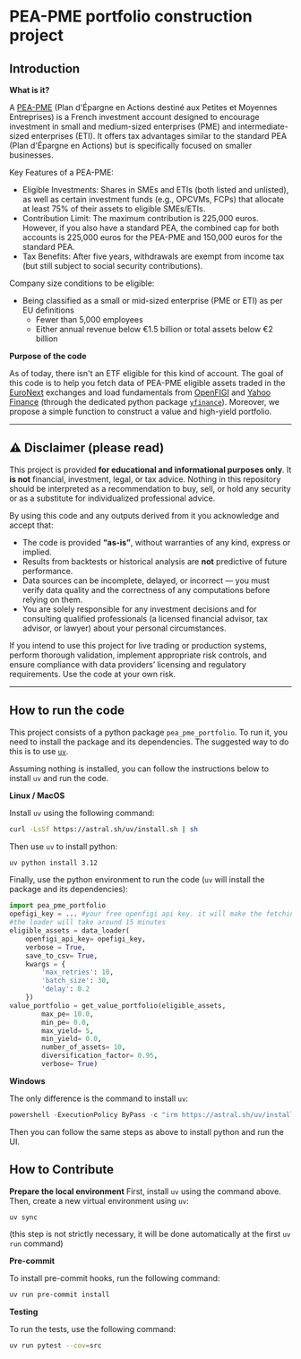 # <b> PEA-PME portfolio construction project </b>

## **Introduction**

**What is it?**

A [PEA-PME](https://www.service-public.fr/particuliers/vosdroits/F2385) (Plan d'Épargne en Actions destiné aux Petites et Moyennes Entreprises) is a French investment account designed to encourage investment in small and medium-sized enterprises (PME) and intermediate-sized enterprises (ETI). It offers tax advantages similar to the standard PEA (Plan d'Épargne en Actions) but is specifically focused on smaller businesses.

Key Features of a PEA-PME:
* Eligible Investments: Shares in SMEs and ETIs (both listed and unlisted), as well as certain investment funds (e.g., OPCVMs, FCPs) that allocate at least 75% of their assets to eligible SMEs/ETIs.
* Contribution Limit: The maximum contribution is 225,000 euros. However, if you also have a standard PEA, the combined cap for both accounts is 225,000 euros for the PEA-PME and 150,000 euros for the standard PEA.
* Tax Benefits: After five years, withdrawals are exempt from income tax (but still subject to social security contributions).

Company size conditions to be eligible:
* Being classified as a small or mid-sized enterprise (PME or ETI) as per EU definitions
    * Fewer than 5,000 employees
    * Either annual revenue below €1.5 billion or total assets below €2 billion

**Purpose of the code**

As of today, there isn't an ETF eligible for this kind of account. The goal of this code is to help you fetch data of PEA-PME eligible assets traded in the [EuroNext](https://connect2.euronext.com/en/media/169) exchanges and load fundamentals from [OpenFIGI](https://www.openfigi.com/) and [Yahoo Finance](https://finance.yahoo.com/) (through the dedicated python package [`yfinance`](https://ranaroussi.github.io/yfinance/)). Moreover, we propose a simple function to construct a value and high-yield portfolio.

---

## ⚠️ Disclaimer (please read)

This project is provided **for educational and informational purposes only**. It **is not** financial, investment, legal, or tax advice. Nothing in this repository should be interpreted as a recommendation to buy, sell, or hold any security or as a substitute for individualized professional advice.

By using this code and any outputs derived from it you acknowledge and accept that:
- The code is provided **“as-is”**, without warranties of any kind, express or implied.
- Results from backtests or historical analysis are **not** predictive of future performance.
- Data sources can be incomplete, delayed, or incorrect — you must verify data quality and the correctness of any computations before relying on them.
- You are solely responsible for any investment decisions and for consulting qualified professionals (a licensed financial advisor, tax advisor, or lawyer) about your personal circumstances.

If you intend to use this project for live trading or production systems, perform thorough validation, implement appropriate risk controls, and ensure compliance with data providers’ licensing and regulatory requirements. Use the code at your own risk.

---

## How to run the code
This project consists of a python package `pea_pme_portfolio`. To run it, you need to install the package and its dependencies. The suggested way to do this is to use [`uv`](https://github.com/astral-sh/uv?tab=readme-ov-file).

Assuming nothing is installed, you can follow the instructions below to install `uv` and run the code.

**Linux / MacOS**

Install `uv` using the following command:
```bash
curl -LsSf https://astral.sh/uv/install.sh | sh
```

Then use `uv` to install python:
```bash
uv python install 3.12
```

Finally, use the python environment to run the code (`uv` will install the package and its dependencies):
```python
import pea_pme_portfolio
opefigi_key = ... #your free openfigi api key. it will make the fetching faster
#the loader will take around 15 minutes
eligible_assets = data_loader(
    openfigi_api_key= opefigi_key,
    verbose = True,
    save_to_csv= True,
    kwargs = {
        'max_retries': 10,
        'batch_size': 30,
        'delay': 0.2
    })
value_portfolio = get_value_portfolio(eligible_assets,
        max_pe= 10.0,
        min_pe= 0.0,
        max_yield= 5,
        min_yield= 0.0,
        number_of_assets= 10,
        diversification_factor= 0.95,
        verbose= True)
```
**Windows**

The only difference is the command to install `uv`:
```powershell
powershell -ExecutionPolicy ByPass -c "irm https://astral.sh/uv/install.ps1 | iex"
```
Then you can follow the same steps as above to install python and run the UI.

## How to Contribute
**Prepare the local environment**
First, install `uv` using the command above. Then, create a new virtual environment using `uv`:
```bash
uv sync
```
(this step is not strictly necessary, it will be done automatically at the first `uv run` command)

**Pre-commit**

To install pre-commit hooks, run the following command:
```bash
uv run pre-commit install
```

**Testing**

To run the tests, use the following command:
```bash
uv run pytest --cov=src
```
